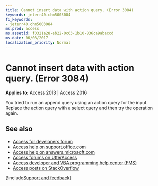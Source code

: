 ```yaml
---
title: Cannot insert data with action query. (Error 3084)
keywords: jeterr40.chm5003084
f1_keywords:
- jeterr40.chm5003084
ms.prod: access
ms.assetid: f0321a28-eb22-0c63-1b10-836ca9abaccd
ms.date: 06/08/2017
localization_priority: Normal
---
```



# Cannot insert data with action query. (Error 3084)

  

**Applies to:** Access 2013 | Access 2016

You tried to run an append query using an action query for the input. Replace the action query with a select query and then try the operation again.

## See also

- [Access for developers forum](https://social.msdn.microsoft.com/Forums/office/home?forum=accessdev)
- [Access help on support.office.com](https://support.office.com/search/results?query=Access)
- [Access help on answers.microsoft.com](https://answers.microsoft.com/)
- [Access forums on UtterAccess](https://www.utteraccess.com/forum/index.php?act=idx)
- [Access developer and VBA programming help center (FMS)](https://www.fmsinc.com/MicrosoftAccess/developer/)
- [Access posts on StackOverflow](https://stackoverflow.com/questions/tagged/ms-access)

[!include[Support and feedback](~/includes/feedback-boilerplate.md)]
